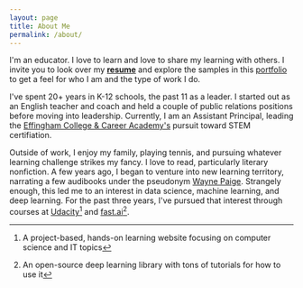 ```yaml
---
layout: page
title: About Me
permalink: /about/
---
```


I'm an educator. I love to learn and love to share my learning with others. I invite you to look over my **[resume](https://docs.google.com/document/d/1fhjC_ZdzA4obaICgVxlbqjR-UQuUTkzwK4YFEfaxOB0/edit?usp=sharing)** and explore the samples in this [portfolio](https://travisdickey.github.io/portfolio) to get a feel for who I am and the type of work I do.

I've spent 20+ years in K-12 schools, the past 11 as a leader. I started out as an English teacher and coach and held a couple of public relations positions before moving into leadership. Currently, I am an Assistant Principal, leading the [Effingham College & Career Academy's](https://www.effinghamschools.com/Domain/1611) pursuit toward STEM certifiation. 

Outside of work, I enjoy my family, playing tennis, and pursuing whatever learning challenge strikes my fancy. I love to read, particularly literary nonfiction. A few years ago, I began to venture into new learning territory, narrating a few audibooks under the pseudonym [Wayne Paige](https://www.audible.com/search?ref=a_search_c1_sort_1&pf_rd_p=073d8370-97e5-4b7b-be04-aa06cf22d7dd&pf_rd_r=6G2XTAKQZR1W6DD4N5Z7&searchNarrator=Wayne+Paige&sort=pubdate-desc-rank). Strangely enough, this led me to an interest in data science, machine learning, and deep learning. For the past three years, I've pursued that interest through courses at [Udacity](https://www.udacity.com/courses/data-engineer-nanodegree--nd027)[^1] and [fast.ai](https://www.fast.ai)[^2].



[^1]:A project-based, hands-on learning website focusing on computer science and IT topics
[^2]:An open-source deep learning library with tons of tutorials for how to use it
